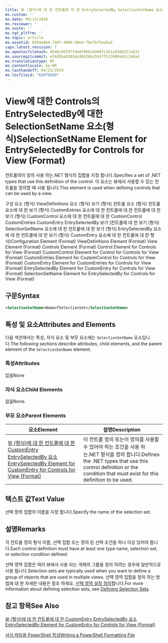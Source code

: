 ```yaml
---
title: 뷰 (형식)에 대 한 컨트롤에 대 한 EntrySelectedBy SelectionSetName 요소 | Microsoft Docs
ms.custom: ''
ms.date: 09/13/2016
ms.reviewer: ''
ms.suite: ''
ms.tgt_pltfrm: ''
ms.topic: article
ms.assetid: b594a064-746f-4900-99e4-7be7bf5aa5a2
caps.latest.revision: 7
ms.openlocfilehash: d540c99707f4e0796b2d408f2161a9208257ab32
ms.sourcegitcommit: e7445ba8203da304286c591ff513900ad1c244a4
ms.translationtype: MT
ms.contentlocale: ko-KR
ms.lasthandoff: 04/23/2019
ms.locfileid: "62075650"
---
```

# <a name="selectionsetname-element-for-entryselectedby-for-controls-for-view-format"></a><span data-ttu-id="2157e-102">View에 대한 Controls의 EntrySelectedBy에 대한 SelectionSetName 요소(형식)</span><span class="sxs-lookup"><span data-stu-id="2157e-102">SelectionSetName Element for EntrySelectedBy for Controls for View (Format)</span></span>

<span data-ttu-id="2157e-103">컨트롤의이 정의 사용 하는.NET 형식의 집합을 지정 합니다.</span><span class="sxs-lookup"><span data-stu-id="2157e-103">Specifies a set of .NET types that use this definition of the control.</span></span> <span data-ttu-id="2157e-104">이 요소는 뷰에서 사용할 수 있는 컨트롤을 정의할 때 사용 됩니다.</span><span class="sxs-lookup"><span data-stu-id="2157e-104">This element is used when defining controls that can be used by a view.</span></span>

<span data-ttu-id="2157e-105">구성 요소 (형식) ViewDefinitions 요소 (형식) 보기 (형식) 컨트롤 요소 (형식) 컨트롤 요소에 대 한 보기 (형식) CustomEntries 요소에 대 한 컨트롤에 대 한 컨트롤에 대 한 보기 (형식) CustomControl 요소에 대 한 컨트롤에 대 한 CustomControl CustomEntries CustomEntry EntrySelectedBy 보기 (컨트롤에 대 한 보기 (형식) SelectionSetName 요소에 대 한 컨트롤에 대 한 보기 (형식) EntrySelectedBy 요소에 대 한 컨트롤에 대 한 보기 (형식) CustomEntry 요소에 대 한 컨트롤에 대 한 형식)</span><span class="sxs-lookup"><span data-stu-id="2157e-105">Configuration Element (Format) ViewDefinitions Element (Format) View Element (Format) Controls Element (Format) Control Element for Controls for View (Format) CustomControl Element for Control for Controls for View (Format) CustomEntries Element for CustomControl for Controls for View (Format) CustomEntry Element for CustomEntries for Controls for View (Format) EntrySelectedBy Element for CustomEntry for Controls for View (Format) SelectionSetName Element for EntrySelectedBy for Controls for View (Format)</span></span>

## <a name="syntax"></a><span data-ttu-id="2157e-106">구문</span><span class="sxs-lookup"><span data-stu-id="2157e-106">Syntax</span></span>

```xml
<SelectionSetName>NameofSelectionSet</SelectionSetName>

```

## <a name="attributes-and-elements"></a><span data-ttu-id="2157e-107">특성 및 요소</span><span class="sxs-lookup"><span data-stu-id="2157e-107">Attributes and Elements</span></span>

<span data-ttu-id="2157e-108">다음 섹션에서는 특성, 자식 요소 및 부모 요소에는 `SelectionSetName` 요소입니다.</span><span class="sxs-lookup"><span data-stu-id="2157e-108">The following sections describe attributes, child elements, and the parent element of the `SelectionSetName` element.</span></span>

### <a name="attributes"></a><span data-ttu-id="2157e-109">특성</span><span class="sxs-lookup"><span data-stu-id="2157e-109">Attributes</span></span>

<span data-ttu-id="2157e-110">없음</span><span class="sxs-lookup"><span data-stu-id="2157e-110">None</span></span>

### <a name="child-elements"></a><span data-ttu-id="2157e-111">자식 요소</span><span class="sxs-lookup"><span data-stu-id="2157e-111">Child Elements</span></span>

<span data-ttu-id="2157e-112">없음</span><span class="sxs-lookup"><span data-stu-id="2157e-112">None.</span></span>

### <a name="parent-elements"></a><span data-ttu-id="2157e-113">부모 요소</span><span class="sxs-lookup"><span data-stu-id="2157e-113">Parent Elements</span></span>

|<span data-ttu-id="2157e-114">요소</span><span class="sxs-lookup"><span data-stu-id="2157e-114">Element</span></span>|<span data-ttu-id="2157e-115">설명</span><span class="sxs-lookup"><span data-stu-id="2157e-115">Description</span></span>|
|-------------|-----------------|
|[<span data-ttu-id="2157e-116">뷰 (형식)에 대 한 컨트롤에 대 한 CustomEntry EntrySelectedBy 요소</span><span class="sxs-lookup"><span data-stu-id="2157e-116">EntrySelectedBy Element for CustomEntry for Controls for View (Format)</span></span>](./entryselectedby-element-for-customentry-for-controls-for-view-format.md)|<span data-ttu-id="2157e-117">이 컨트롤 정의 또는이 정의를 사용할 수 있어야 하는 조건을 사용 하는.NET 형식을 정의 합니다.</span><span class="sxs-lookup"><span data-stu-id="2157e-117">Defines the .NET types that use this control definition or the condition that must exist for this definition to be used.</span></span>|

## <a name="text-value"></a><span data-ttu-id="2157e-118">텍스트 값</span><span class="sxs-lookup"><span data-stu-id="2157e-118">Text Value</span></span>

<span data-ttu-id="2157e-119">선택 항목 집합의 이름을 지정 합니다.</span><span class="sxs-lookup"><span data-stu-id="2157e-119">Specify the name of the selection set.</span></span>

## <a name="remarks"></a><span data-ttu-id="2157e-120">설명</span><span class="sxs-lookup"><span data-stu-id="2157e-120">Remarks</span></span>

<span data-ttu-id="2157e-121">각 컨트롤 정의 형식 이름, 선택 집합 또는 정의 된 선택 조건을 하나 이상 있어야 합니다.</span><span class="sxs-lookup"><span data-stu-id="2157e-121">Each control definition must have at least one type name, selection set, or selection condition defined.</span></span>

<span data-ttu-id="2157e-122">선택 영역 집합은 여러 뷰에서 사용 되는 개체의 그룹을 정의 하려는 경우에 일반적으로 사용 됩니다.</span><span class="sxs-lookup"><span data-stu-id="2157e-122">Selection sets are typically used when you want to define a group of objects that are used in multiple views.</span></span> <span data-ttu-id="2157e-123">선택 영역 집합을 정의 하는 방법에 대 한 자세한 내용은 참조 하세요. [선택 영역 설정 정의](./defining-selection-sets.md)합니다.</span><span class="sxs-lookup"><span data-stu-id="2157e-123">For more information about defining selection sets, see [Defining Selection Sets](./defining-selection-sets.md).</span></span>

## <a name="see-also"></a><span data-ttu-id="2157e-124">참고 항목</span><span class="sxs-lookup"><span data-stu-id="2157e-124">See Also</span></span>

[<span data-ttu-id="2157e-125">뷰 (형식)에 대 한 컨트롤에 대 한 CustomEntry EntrySelectedBy 요소</span><span class="sxs-lookup"><span data-stu-id="2157e-125">EntrySelectedBy Element for CustomEntry for Controls for View (Format)</span></span>](./entryselectedby-element-for-customentry-for-controls-for-view-format.md)

[<span data-ttu-id="2157e-126">서식 파일을 PowerShell 작성</span><span class="sxs-lookup"><span data-stu-id="2157e-126">Writing a PowerShell Formatting File</span></span>](./writing-a-powershell-formatting-file.md)
